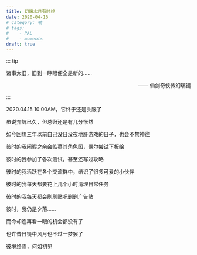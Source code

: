 ```yaml
---
title: 幻璃水月有时终
date: 2020-04-16
# category: 喃
# tags:
#    - PAL
#    - moments
draft: true
---
```


::: tip

诸事太旧，旧到一睁眼便全是新的……

<p align="right"> —— 仙剑奇侠传幻璃镜</p>

:::

<!-- more -->

2020.04.15 10:00AM，它终于还是关服了

虽说弃坑已久，但总归还是有几分怅然

如今回想三年以前自己没日没夜地肝游戏的日子，也会不禁神往

彼时的我闲暇之余会临摹其角色图，偶尔尝试下板绘

彼时的我参加了各次测试，甚至还写过攻略

彼时的我活跃在各个交流群中，结识了很多可爱的小伙伴

彼时的我每天都要花上几个小时清理日常任务

彼时的我每天都会刷刷贴吧删删广告贴

彼时，我仍是夕落……

而今却连再看一眼的机会都没有了

也许昔日镜中风月也不过一梦罢了

彼境终焉，何如初见
